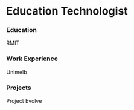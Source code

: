 # Education Technologist

### Education
RMIT

### Work Experience
Unimelb

### Projects
Project Evolve
